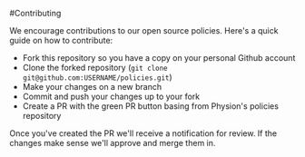 #Contributing

We encourage contributions to our open source policies. Here's a quick guide on how to contribute:

- Fork this repository so you have a copy on your personal Github account
- Clone the forked repository (`git clone git@github.com:USERNAME/policies.git`)
- Make your changes on a new branch
- Commit and push your changes up to your fork
- Create a PR with the green PR button basing from Physion's policies repository

Once you've created the PR we'll receive a notification for review. If the changes make sense we'll approve and merge them in.